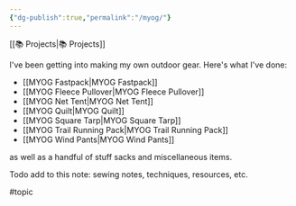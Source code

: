 ```yaml
---
{"dg-publish":true,"permalink":"/myog/"}
---
```



[[📚 Projects\|📚 Projects]]

I've been getting into making my own outdoor gear. Here's what I've done:

* [[MYOG Fastpack\|MYOG Fastpack]]
* [[MYOG Fleece Pullover\|MYOG Fleece Pullover]]
* [[MYOG Net Tent\|MYOG Net Tent]]
* [[MYOG Quilt\|MYOG Quilt]]
* [[MYOG Square Tarp\|MYOG Square Tarp]]
* [[MYOG Trail Running Pack\|MYOG Trail Running Pack]]
* [[MYOG Wind Pants\|MYOG Wind Pants]]

as well as a handful of stuff sacks and miscellaneous items.

Todo add to this note: sewing notes, techniques, resources, etc.

#topic 